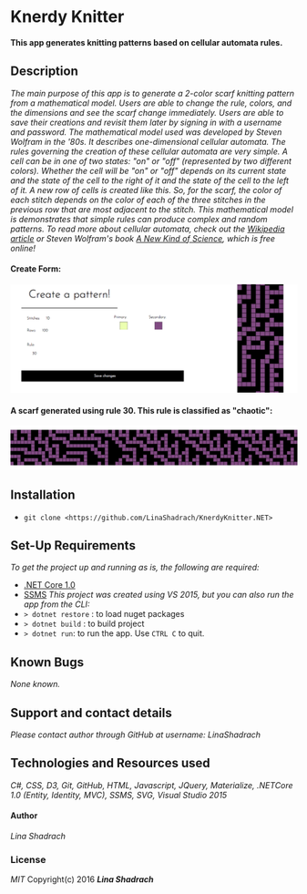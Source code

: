 
# Knerdy Knitter
#### This app generates knitting patterns based on cellular automata rules.
## Description
_The main purpose of this app is to generate a 2-color scarf knitting pattern from a mathematical model. Users are able to change the rule, colors, and the dimensions and see the scarf change immediately. Users are able to save their creations and revisit them later by signing in with a username and password. The mathematical model used was developed by Steven Wolfram in the '80s. It describes one-dimensional cellular automata. The rules governing the creation of these cellular automata are very simple. A cell can be in one of two states: "on" or "off" (represented by two different colors). Whether the cell will be "on" or "off" depends on its current state and the state of the cell to the right of it and the state of the cell to the left of it. A new row of cells is created like this. So, for the scarf, the color of each stitch depends on the color of each of the three stitches in the previous row that are most adjacent to the stitch. This mathematical model is demonstrates that simple rules can produce complex and random patterns. To read more about cellular automata, check out the [Wikipedia article](https://en.wikipedia.org/wiki/Cellular_automaton) or Steven Wolfram's book [A New Kind of Science](http://www.wolframscience.com/nks/), which is free online!_

#### Create Form: 
![alt-text](https://github.com/LinaShadrach/KnerdyKnitter/blob/master/create-pattern-img.png)

#### A scarf generated using rule 30. This rule is classified as "chaotic":
![alt-text](https://github.com/LinaShadrach/KnerdyKnitter/blob/master/scarf-img.png)

## Installation

* `git clone <https://github.com/LinaShadrach/KnerdyKnitter.NET>`

## Set-Up Requirements
_To get the project up and running as is, the following are required:_
* [.NET Core 1.0](https://www.microsoft.com/net/core#windowsvs2015)
* [SSMS](https://docs.microsoft.com/en-us/sql/ssms/download-sql-server-management-studio-ssms)
_This project was created using VS 2015, but you can also run the app from the CLI:_
* `> dotnet restore` : to load nuget packages
* `> dotnet build` : to build project
* `> dotnet run`: to run the app. Use `CTRL C` to quit.

## Known Bugs

_None known._

## Support and contact details
_Please contact author through GitHub at username: LinaShadrach_

## Technologies and Resources used
_C#, CSS, D3, Git, GitHub, HTML, Javascript, JQuery, Materialize, .NETCore 1.0 (Entity, Identity, MVC), SSMS, SVG, Visual Studio 2015_

#### Author
_Lina Shadrach_

### License
_MIT_
 Copyright(c) 2016 ***Lina Shadrach***
